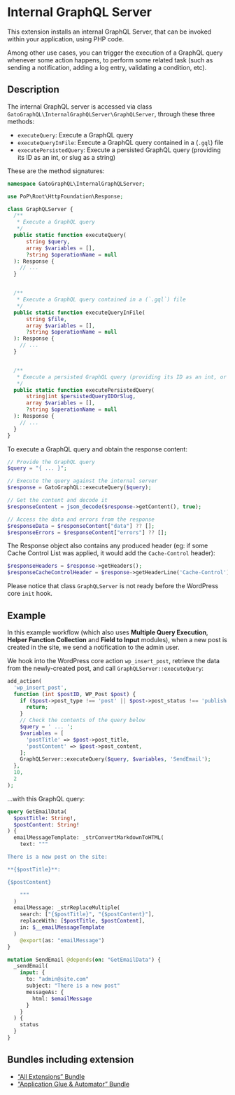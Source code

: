 # Internal GraphQL Server

This extension installs an internal GraphQL Server, that can be invoked within your application, using PHP code.

Among other use cases, you can trigger the execution of a GraphQL query whenever some action happens, to perform some related task (such as sending a notification, adding a log entry, validating a condition, etc).

## Description

The internal GraphQL server is accessed via class `GatoGraphQL\InternalGraphQLServer\GraphQLServer`, through these three methods:

- `executeQuery`: Execute a GraphQL query
- `executeQueryInFile`: Execute a GraphQL query contained in a (`.gql`) file
- `executePersistedQuery`: Execute a persisted GraphQL query (providing its ID as an int, or slug as a string)

These are the method signatures:

```php
namespace GatoGraphQL\InternalGraphQLServer;

use PoP\Root\HttpFoundation\Response;

class GraphQLServer {
  /**
   * Execute a GraphQL query
   */
  public static function executeQuery(
      string $query,
      array $variables = [],
      ?string $operationName = null
  ): Response {
    // ...
  }


  /**
   * Execute a GraphQL query contained in a (`.gql`) file
   */
  public static function executeQueryInFile(
      string $file,
      array $variables = [],
      ?string $operationName = null
  ): Response {
    // ...
  }


  /**
   * Execute a persisted GraphQL query (providing its ID as an int, or slug as a string)
   */
  public static function executePersistedQuery(
      string|int $persistedQueryIDOrSlug,
      array $variables = [],
      ?string $operationName = null
  ): Response {
    // ...
  }
}
```

To execute a GraphQL query and obtain the response content:

```php
// Provide the GraphQL query
$query = "{ ... }";

// Execute the query against the internal server
$response = GatoGraphQL::executeQuery($query);

// Get the content and decode it
$responseContent = json_decode($response->getContent(), true);

// Access the data and errors from the response
$responseData = $responseContent["data"] ?? [];
$responseErrors = $responseContent["errors"] ?? [];
```

The Response object also contains any produced header (eg: if some Cache Control List was applied, it would add the `Cache-Control` header):

```php
$responseHeaders = $response->getHeaders();
$responseCacheControlHeader = $response->getHeaderLine('Cache-Control');
```

Please notice that class `GraphQLServer` is not ready before the WordPress core `init` hook.

<!-- ## Schema Configuration

The internal GraphQL Server applies the Schema Configuration selected in the Settings page, under tab "Server Configuration > Internal GraphQL Server".

![Configuring the Internal GraphQL Server in the Settings](../../images/settings-schema-configuration-for-internal-graphql-server.png "Configuring the Internal GraphQL Server in the Settings")

This is the case even when executing `GraphQLServer::executePersistedQuery` (i.e. if the Persisted Query defines a Schema Configuration, this one is ignored).

This configuration also applies whenever the query executed against the internal GraphQL server was triggered by some other GraphQL query while being resolved in an endpoint with a different configuration (such as the public endpoint `graphql/`).

For instance, let's say that we have configured the single endpoint `graphql/` to apply an Access Control List to validate users by IP, and we execute mutation `createPost` against this endpoint:

```graphql
mutation {
  createPost(input: {...}) {
    # ...
  }
}
```

As such, only visitors from that IP will be able to execute this mutation.

Then there is a hook on `wp_insert_post` that executes some query against the internal GraphQL server (eg: to send a notification to the site admin):

```php
add_action(
  "wp_insert_post",
  fn (int $post_id) => GatoGraphQL::executeQuery("...", ["postID" => $post_id])
);
```

This GraphQL query will be resolved using the schema configuration applied to the internal GraphQL server, and not to the single endpoint `graphql/`.

As a result, the validation by user IP will not take place (that is, unless that Access Control List was also applied to the internal GraphQL server). -->

## Example

In this example workflow (which also uses **Multiple Query Execution**, **Helper Function Collection** and **Field to Input** modules), when a new post is created in the site, we send a notification to the admin user.

We hook into the WordPress core action `wp_insert_post`, retrieve the data from the newly-created post, and call `GraphQLServer::executeQuery`:

```php
add_action(
  'wp_insert_post',
  function (int $postID, WP_Post $post) {
    if ($post->post_type !== 'post' || $post->post_status !== 'publish') {
      return;
    }
    // Check the contents of the query below
    $query = ' ... ';
    $variables = [
      'postTitle' => $post->post_title,
      'postContent' => $post->post_content,
    ];
    GraphQLServer::executeQuery($query, $variables, 'SendEmail');
  },
  10,
  2
);
```

...with this GraphQL query:

```graphql
query GetEmailData(
  $postTitle: String!,
  $postContent: String!
) {
  emailMessageTemplate: _strConvertMarkdownToHTML(
    text: """

There is a new post on the site: 

**{$postTitle}**:

{$postContent}

    """
  )
  emailMessage: _strReplaceMultiple(
    search: ["{$postTitle}", "{$postContent}"],
    replaceWith: [$postTitle, $postContent],
    in: $__emailMessageTemplate
  )
    @export(as: "emailMessage")
}

mutation SendEmail @depends(on: "GetEmailData") {
  _sendEmail(
    input: {
      to: "admin@site.com"
      subject: "There is a new post"
      messageAs: {
        html: $emailMessage
      }
    }
  ) {
    status
  }
}
```

## Bundles including extension

- [“All Extensions” Bundle](../../../../../bundle-extensions/all-extensions/docs/modules/all-extensions/en.md)
- [“Application Glue & Automator” Bundle](../../../../../bundle-extensions/application-glue-and-automator/docs/modules/application-glue-and-automator/en.md)
